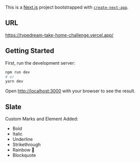 This is a [Next.js](https://nextjs.org/) project bootstrapped with [`create-next-app`](https://github.com/vercel/next.js/tree/canary/packages/create-next-app).

## URL
https://typedream-take-home-challenge.vercel.app/

## Getting Started

First, run the development server:

```bash
npm run dev
# or
yarn dev
```

Open [http://localhost:3000](http://localhost:3000) with your browser to see the result.


## Slate
Custom Marks and Element Added:
- Bold
- Italic
- Underline
- Strikethrough
- Rainbow 🌈
- Blockquote
